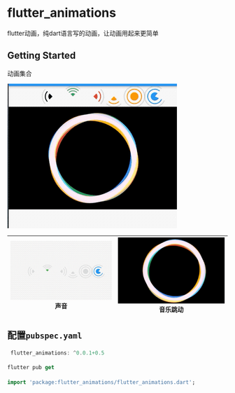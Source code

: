 # flutter_animations

flutter动画，纯dart语言写的动画，让动画用起来更简单

## Getting Started

动画集合

![](img/flutter_animations.gif)

|![](img/sound.gif)  声音| ![](img/spin.gif) 音乐跳动|
|:-:|:-:|


## 配置`pubspec.yaml`

```dart
 flutter_animations: ^0.0.1+0.5
 
flutter pub get 

import 'package:flutter_animations/flutter_animations.dart';

```



